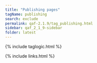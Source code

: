```yaml
---
title: "Publishing pages"
tagName: publishing
search: exclude
permalink: qaf-2.1.9/tag_publishing.html
sidebar: qaf_2_1_9-sidebar
folder: latest
---
```

{% include taglogic.html %}

{% include links.html %}
